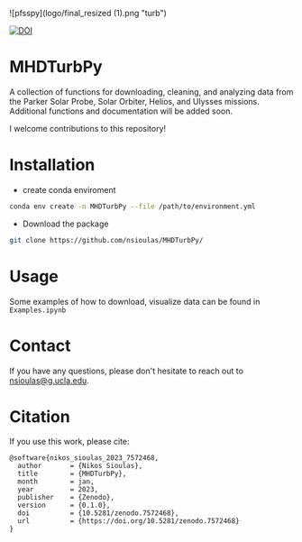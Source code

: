 ![pfsspy](logo/final_resized (1).png "turb")

[![DOI](https://zenodo.org/badge/DOI/10.5281/zenodo.7572468.svg)]([https://zenodo.org/badge/latestdoi/163663713](https://doi.org/10.5281/zenodo.7572468))



# MHDTurbPy
A collection of functions for downloading, cleaning, and analyzing data from the Parker Solar Probe, Solar Orbiter, Helios, and Ulysses missions. Additional functions and documentation will be added soon.


 I welcome contributions to this repository!



# Installation
  - create conda enviroment
  
```bash
conda env create -n MHDTurbPy --file /path/to/environment.yml
```

 - Download the package
``` bash
git clone https://github.com/nsioulas/MHDTurbPy/
```

# Usage

Some examples of how to download, visualize data can be found in ```Examples.ipynb```

# Contact
If you have any questions, please don't hesitate to reach out to nsioulas@g.ucla.edu.

# Citation

If you use this work, please cite:

```
@software{nikos_sioulas_2023_7572468,
  author       = {Nikos Sioulas},
  title        = {MHDTurbPy},
  month        = jan,
  year         = 2023,
  publisher    = {Zenodo},
  version      = {0.1.0},
  doi          = {10.5281/zenodo.7572468},
  url          = {https://doi.org/10.5281/zenodo.7572468}
}
```



